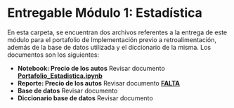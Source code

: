 # Entregable Módulo 1: Estadística
En esta carpeta, se encuentran dos archivos referentes a la entrega de este módulo para el portafolio de Implementación previo a retroalimentación, además de la base de datos utilizada y el diccionario de la misma. Los documentos son los siguientes: 

 * **Notebook: Precio de los autos** Revisar documento [**Portafolio_Estadistica.ipynb**](https://github.com/sofireyesm1/Portafolio_Analisis/blob/main/retro/M1_Statistics/Portafolio_Estadistica.ipynb)
 * **Reporte: Precio de los autos** Revisar documento [**FALTA**](FALTA)
 * **Base de datos** Revisar documento
 * **Diccionario base de datos** Revisar documento
